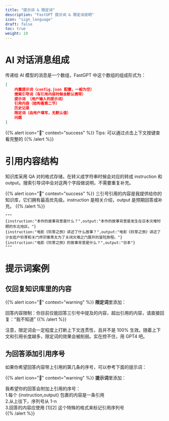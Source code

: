 ```yaml
---
title: "提示词 & 限定词"
description: "FastGPT 提示词 & 限定词说明"
icon: "sign_language"
draft: false
toc: true
weight: 10
---
```


# AI 对话消息组成

传递给 AI 模型的消息是一个数组，FastGPT 中这个数组的组成形式为：

```json
[
    内置提示词（config.json 配置，一般为空）
    搜索引导词（有引用内容时候会默认携带）
    提示词 （用户输入的提示词）
    引用内容（结构看第二节）
    历史记录
    限定词（由用户填写，无默认值）
    问题
]
```

{{% alert icon="🍅" context="success" %}}
Tips: 可以通过点击上下文按键查看完整的
{{% /alert %}}

# 引用内容结构

知识库采用 QA 对的格式存储，在转义成字符串时候会对应的转成 instruction 和 output。搜索引导词中会对这两个字段做说明，不需要重复补充。

{{% alert icon="🤖" context="success" %}}
三引号引用的内容是我提供给你的知识库，它们拥有最高优先级。instruction 是相关介绍，output 是预期回答或补充。
{{% /alert %}}

```
"""
{instruction:"本作的故事背景是什么？",output:"本作的故事背景是发生在日本灾难时期的东北地区。"}
{instruction:"电影《铃芽之旅》讲述了什么故事？",output:"电影《铃芽之旅》讲述了少女岩户铃芽和关门师宗像草太为了关闭灾难之门展开的冒险旅程。"}
{instruction:"电影《铃芽之旅》的故事背景是什么？",output:"日本"}
"""
```

# 提示词案例

## 仅回复知识库里的内容

{{% alert icon="🤖" context="warning" %}}
**限定词**里添加：

回答内容限制：你目前仅能回答三引号中提及的内容，超出引用的内容，请直接回复：“我不知道”
{{% /alert %}}

注意，限定词会一定程度上打断上下文连贯性，且并不是 100% 生效。随着上下文和引用长度越多，限定词的效果会被削弱。实在控不住，用 GPT4 吧。

## 为回答添加引用序号

如果你希望回答内容带上引用的第几条的序号，可以参考下面的提示词：

{{% alert icon="🤖" context="warning" %}}
**提示词**里添加：

我希望你的回答会附加上引用的序号：  
1.每个 {instruction,output} 包裹的内容是一条引用  
2.从上往下，序列号从 1-n  
3.回答的内容应使用 [1][2] 这个特殊的格式来标记引用序列号  
{{% /alert %}}
